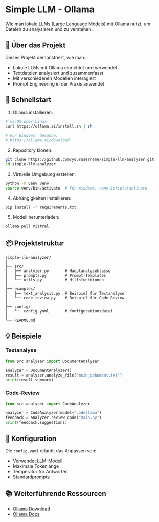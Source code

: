 # Simple LLM - Ollama

Wie man lokale LLMs (Large Language Models) mit Ollama nutzt, um Dateien zu analysieren und zu verstehen.

## 🎯 Über das Projekt

Dieses Projekt demonstriert, wie man:
- Lokale LLMs mit Ollama einrichtet und verwendet
- Textdateien analysiert und zusammenfasst
- Mit verschiedenen Modellen interagiert
- Prompt Engineering in der Praxis anwendet

## 🚀 Schnellstart

1. Ollama installieren:
```bash
# macOS oder Linux
curl https://ollama.ai/install.sh | sh

# Für Windows, besuche:
# https://ollama.ai/download
```

2. Repository klonen:
```bash
git clone https://github.com/yourusername/simple-llm-analyzer.git
cd simple-llm-analyzer
```

3. Virtuelle Umgebung erstellen:
```bash
python -m venv venv
source venv/bin/activate  # Für Windows: venv\Scripts\activate
```

4. Abhängigkeiten installieren:
```bash
pip install -r requirements.txt
```

5. Modell herunterladen:
```bash
ollama pull mistral
```

## 📦 Projektstruktur

```
simple-llm-analyzer/
│
├── src/
│   ├── analyzer.py       # Hauptanalyseklasse
│   ├── prompts.py        # Prompt-Templates
│   └── utils.py          # Hilfsfunktionen
│
├── examples/
│   ├── text_analysis.py  # Beispiel für Textanalyse
│   └── code_review.py    # Beispiel für Code-Review
│
├── config/
│   └── config.yaml       # Konfigurationsdatei
│
└── README.md
```

## 💡 Beispiele

### Textanalyse
```python
from src.analyzer import DocumentAnalyzer

analyzer = DocumentAnalyzer()
result = analyzer.analyze_file("mein_dokument.txt")
print(result.summary)
```

### Code-Review
```python
from src.analyzer import CodeAnalyzer

analyzer = CodeAnalyzer(model="codellama")
feedback = analyzer.review_code("main.py")
print(feedback.suggestions)
```

## 🔧 Konfiguration

Die `config.yaml` erlaubt das Anpassen von:
- Verwendet LLM-Modell
- Maximale Tokenlänge
- Temperatur für Antworten
- Standardprompts

## 📚 Weiterführende Ressourcen

- [Ollama Download](https://ollama.com)
- [Ollama Docs](https://github.com/ollama/ollama)
